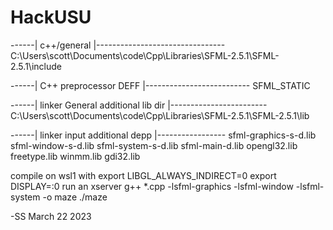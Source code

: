 # HackUSU


------|   c++/general  |--------------------------------
C:\Users\scott\Documents\code\Cpp\Libraries\SFML-2.5.1\SFML-2.5.1\include

------|  C++ preprocessor DEFF |--------------------------
SFML_STATIC

------|  linker General additional lib dir |------------------------
C:\Users\scott\Documents\code\Cpp\Libraries\SFML-2.5.1\SFML-2.5.1\lib

------|  linker input additional depp  |-----------------
sfml-graphics-s-d.lib
sfml-window-s-d.lib
sfml-system-s-d.lib
sfml-main-d.lib
opengl32.lib
freetype.lib
winmm.lib
gdi32.lib

compile on wsl1 with
export LIBGL_ALWAYS_INDIRECT=0
export DISPLAY=:0
run an xserver
g++ *.cpp  -lsfml-graphics -lsfml-window -lsfml-system -o maze
./maze

-SS March 22 2023
